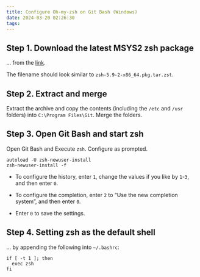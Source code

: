 ```yaml
---
title: Configure Oh-my-zsh on Git Bash (Windows)
date: 2024-03-20 02:26:30
tags:
---
```



## Step 1. Download the latest MSYS2 zsh package

... from the [link](https://packages.msys2.org/package/zsh?repo=msys&variant=x86_64).

The filename should look similar to `zsh-5.9-2-x86_64.pkg.tar.zst`.

## Step 2. Extract and merge

Extract the archive and copy the contents (including the `/etc` and `/usr` folders) into `C:\Program Files\Git`. Merge the folders. 

## Step 3. Open Git Bash and start zsh

Open Git Bash and Execute `zsh`. Configure as prompted.

```
autoload -U zsh-newuser-install
zsh-newuser-install -f
```

- To configure the history, enter `1`, change the values if you like by `1`-`3`, and then enter `0`.

- To configure the completion, enter `2` to “Use the new completion system”, and then enter `0`.

- Enter `0` to save the settings.

## Step 4. Setting zsh as the default shell

... by appending the following into `~/.bashrc`:

```
if [ -t 1 ]; then
  exec zsh
fi
```


